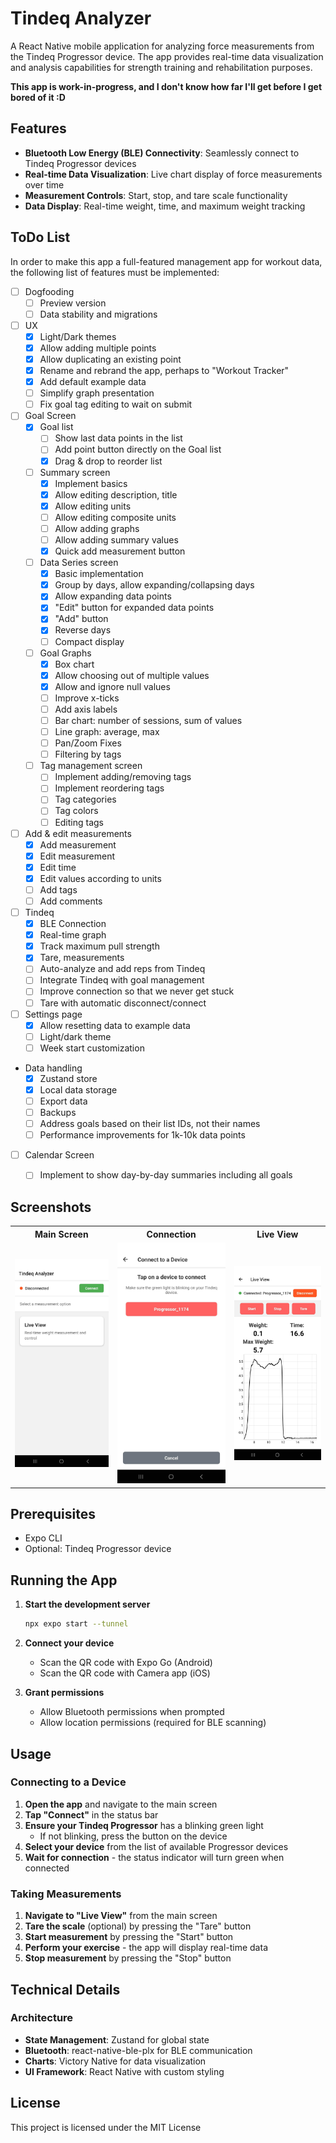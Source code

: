 # Tindeq Analyzer

A React Native mobile application for analyzing force measurements from the Tindeq Progressor device. The app provides real-time data visualization and analysis capabilities for strength training and rehabilitation purposes.

**This app is work-in-progress, and I don't know how far I'll get before I get bored of it :D**

## Features

- **Bluetooth Low Energy (BLE) Connectivity**: Seamlessly connect to Tindeq Progressor devices
- **Real-time Data Visualization**: Live chart display of force measurements over time
- **Measurement Controls**: Start, stop, and tare scale functionality
- **Data Display**: Real-time weight, time, and maximum weight tracking

## ToDo List

In order to make this app a full-featured management app for workout data, the following list of features must be implemented:

* [ ] Dogfooding
  * [ ] Preview version
  * [ ] Data stability and migrations
* [ ] UX
  * [x] Light/Dark themes
  * [x] Allow adding multiple points
  * [x] Allow duplicating an existing point
  * [x] Rename and rebrand the app, perhaps to "Workout Tracker"
  * [x] Add default example data
  * [ ] Simplify graph presentation
  * [ ] Fix goal tag editing to wait on submit
* [ ] Goal Screen
  * [x] Goal list
    * [ ] Show last data points in the list
    * [ ] Add point button directly on the Goal list
    * [x] Drag & drop to reorder list
  * [ ] Summary screen
    * [x] Implement basics
    * [x] Allow editing description, title
    * [x] Allow editing units
    * [ ] Allow editing composite units
    * [ ] Allow adding graphs
    * [ ] Allow adding summary values
    * [x] Quick add measurement button
  * [ ] Data Series screen
    * [x] Basic implementation 
    * [x] Group by days, allow expanding/collapsing days
    * [x] Allow expanding data points
    * [x] "Edit" button for expanded data points
    * [x] "Add" button
    * [x] Reverse days
    * [ ] Compact display
  * [ ] Goal Graphs
    * [x] Box chart
    * [x] Allow choosing out of multiple values
    * [x] Allow and ignore null values
    * [ ] Improve x-ticks
    * [ ] Add axis labels
    * [ ] Bar chart: number of sessions, sum of values
    * [ ] Line graph: average, max
    * [ ] Pan/Zoom Fixes
    * [ ] Filtering by tags
  * [ ] Tag management screen
    * [ ] Implement adding/removing tags
    * [ ] Implement reordering tags
    * [ ] Tag categories
    * [ ] Tag colors
    * [ ] Editing tags
* [ ] Add & edit measurements
  * [x] Add measurement
  * [x] Edit measurement
  * [x] Edit time
  * [x] Edit values according to units
  * [ ] Add tags
  * [ ] Add comments
* [ ] Tindeq
  * [x] BLE Connection
  * [x] Real-time graph
  * [x] Track maximum pull strength
  * [x] Tare, measurements
  * [ ] Auto-analyze and add reps from Tindeq
  * [ ] Integrate Tindeq with goal management
  * [ ] Improve connection so that we never get stuck
  * [ ] Tare with automatic disconnect/connect
* [ ] Settings page
  * [x] Allow resetting data to example data
  * [ ] Light/dark theme
  * [ ] Week start customization
* Data handling
  * [x] Zustand store
  * [x] Local data storage
  * [ ] Export data
  * [ ] Backups
  * [ ] Address goals based on their list IDs, not their names
  * [ ] Performance improvements for 1k-10k data points
* [ ] Calendar Screen
  * [ ] Implement to show day-by-day summaries including all goals


## Screenshots

<table>
  <tr>
    <th>Main Screen</th>
    <th>Connection</th>
    <th>Live View</th>
  </tr>
  <tr>
    <td><img src="screenshots/Screenshot_20250712_212750_Tindeq%20Analyzer.jpg" alt="Main Screen""></td>
    <td><img src="screenshots/Screenshot_20250712_212758_Tindeq%20Analyzer.jpg" alt="Device Connection""></td>
    <td><img src="screenshots/Screenshot_20250712_212823_Tindeq%20Analyzer.jpg" alt="Live View""></td>
  </tr>
</table>

## Prerequisites

- Expo CLI
- Optional: Tindeq Progressor device

## Running the App

1. **Start the development server**
   ```bash
   npx expo start --tunnel
   ```

2. **Connect your device**
   - Scan the QR code with Expo Go (Android)
   - Scan the QR code with Camera app (iOS)

3. **Grant permissions**
   - Allow Bluetooth permissions when prompted
   - Allow location permissions (required for BLE scanning)

## Usage

### Connecting to a Device

1. **Open the app** and navigate to the main screen
2. **Tap "Connect"** in the status bar
3. **Ensure your Tindeq Progressor** has a blinking green light
   - If not blinking, press the button on the device
4. **Select your device** from the list of available Progressor devices
5. **Wait for connection** - the status indicator will turn green when connected

### Taking Measurements

1. **Navigate to "Live View"** from the main screen
2. **Tare the scale** (optional) by pressing the "Tare" button
3. **Start measurement** by pressing the "Start" button
4. **Perform your exercise** - the app will display real-time data
5. **Stop measurement** by pressing the "Stop" button

## Technical Details

### Architecture

- **State Management**: Zustand for global state
- **Bluetooth**: react-native-ble-plx for BLE communication
- **Charts**: Victory Native for data visualization
- **UI Framework**: React Native with custom styling

## License

This project is licensed under the MIT License
